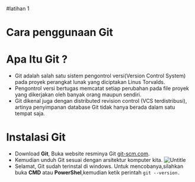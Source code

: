 #latihan 1
# Cara penggunaan Git
# Apa Itu Git ?
* Git adalah salah satu sistem pengontrol versi(Version Control System) pada proyek perangkat lunak yang diciptakan Linus Torvalds.
* Pengontrol versi bertugas memcatat setiap perubahan pada file proyek yang dikerjakan oleh banyak orang maupun sendiri.
* Git dikenal juga dengan distributed revision control (VCS terdistribusi), artinya penyimpanan database Git tidak hanya berada dalam satu tempat saja.
# Instalasi Git
* Download **Git**, Buka website resminya Git [git-scm.com](https://git-scm.com).
* Kemudian unduh Git sesuai dengan arsitektur komputer kita.
![Untitle](https://user-images.githubusercontent.com/56942922/67623743-0ddbe680-f853-11e9-86ff-a482934f5c9b.png)
* Selamat, Git sudah terinstal di windows. Untuk mencobanya,silahkan buka **CMD** atau **PowerShel**,kemudian ketik perintah
``git --version.``
